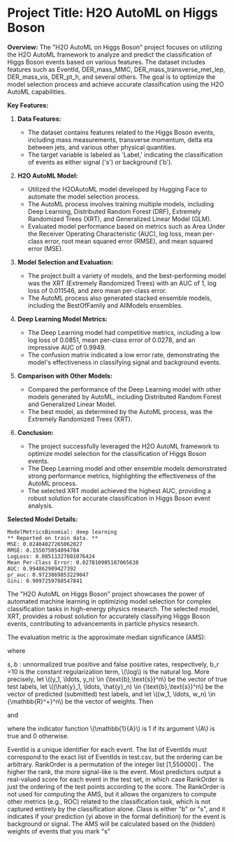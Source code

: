 # **Project Title: H2O AutoML on Higgs Boson**

**Overview:**
The "H2O AutoML on Higgs Boson" project focuses on utilizing the H2O AutoML framework to analyze and predict the classification of Higgs Boson events based on various features. The dataset includes features such as EventId, DER_mass_MMC, DER_mass_transverse_met_lep, DER_mass_vis, DER_pt_h, and several others. The goal is to optimize the model selection process and achieve accurate classification using the H2O AutoML capabilities.

**Key Features:**

1. **Data Features:**
   - The dataset contains features related to the Higgs Boson events, including mass measurements, transverse momentum, delta eta between jets, and various other physical quantities.
   - The target variable is labeled as 'Label,' indicating the classification of events as either signal ('s') or background ('b').

2. **H2O AutoML Model:**
   - Utilized the H2OAutoML model developed by Hugging Face to automate the model selection process.
   - The AutoML process involves training multiple models, including Deep Learning, Distributed Random Forest (DRF), Extremely Randomized Trees (XRT), and Generalized Linear Model (GLM).
   - Evaluated model performance based on metrics such as Area Under the Receiver Operating Characteristic (AUC), log loss, mean per-class error, root mean squared error (RMSE), and mean squared error (MSE).

3. **Model Selection and Evaluation:**
   - The project built a variety of models, and the best-performing model was the XRT (Extremely Randomized Trees) with an AUC of 1, log loss of 0.011546, and zero mean per-class error.
   - The AutoML process also generated stacked ensemble models, including the BestOfFamily and AllModels ensembles.

4. **Deep Learning Model Metrics:**
   - The Deep Learning model had competitive metrics, including a low log loss of 0.0851, mean per-class error of 0.0278, and an impressive AUC of 0.9949.
   - The confusion matrix indicated a low error rate, demonstrating the model's effectiveness in classifying signal and background events.

5. **Comparison with Other Models:**
   - Compared the performance of the Deep Learning model with other models generated by AutoML, including Distributed Random Forest and Generalized Linear Model.
   - The best model, as determined by the AutoML process, was the Extremely Randomized Trees (XRT).

6. **Conclusion:**
   - The project successfully leveraged the H2O AutoML framework to optimize model selection for the classification of Higgs Boson events.
   - The Deep Learning model and other ensemble models demonstrated strong performance metrics, highlighting the effectiveness of the AutoML process.
   - The selected XRT model achieved the highest AUC, providing a robust solution for accurate classification in Higgs Boson event analysis.

**Selected Model Details:**
```
ModelMetricsBinomial: deep learning
** Reported on train data. **
MSE: 0.02404827265062027
RMSE: 0.155075054894784
LogLoss: 0.08511327601076424
Mean Per-Class Error: 0.027810905187065638
AUC: 0.994862989427392
pr_auc: 0.9723869853229047
Gini: 0.9897259788547841
```

The "H2O AutoML on Higgs Boson" project showcases the power of automated machine learning in optimizing model selection for complex classification tasks in high-energy physics research. The selected model, XRT, provides a robust solution for accurately classifying Higgs Boson events, contributing to advancements in particle physics research.

The evaluation metric is the approximate median significance (AMS):


where

s, b : unnormalized true positive and false positive rates, respectively,
b_r =10 is the constant regularization term,
\\(\log\\) is the natural log.
More precisely, let \\((y_1, \ldots, y_n) \in \{\text{b},\text{s}\}^n\\) be the vector of true test labels, let \\((\hat{y}_1, \ldots, \hat{y}_n) \in \{\text{b},\text{s}\}^n\\) be the vector of predicted (submitted) test labels, and let \\((w_1, \ldots, w_n) \in {\mathbb{R}^+}^n\\) be the vector of weights. Then


and


where the indicator function \\(\mathbb{1}\{A\}\\) is 1 if its argument \\(A\\) is true and 0 otherwise.

EventId is a unique identifier for each event. The list of EventIds must correspond to the exact list of EventIds in test.csv, but the ordering can be arbitrary.
RankOrder is a permutation of the integer list [1,550000] . The higher the rank, the more signal-like is the event. Most predictors output a real-valued score for each event in the test set, in which case RankOrder is just the ordering of the test points according to the score. The RankOrder is not used for computing the AMS, but it allows the organizers to compute other metrics (e.g., ROC) related to the classification task, which is not captured entirely by the classification alone.
Class is either "b" or "s", and it indicates if your prediction (yi above in the formal definition) for the event is background or signal. The AMS will be calculated based on the (hidden) weights of events that you mark "s"

